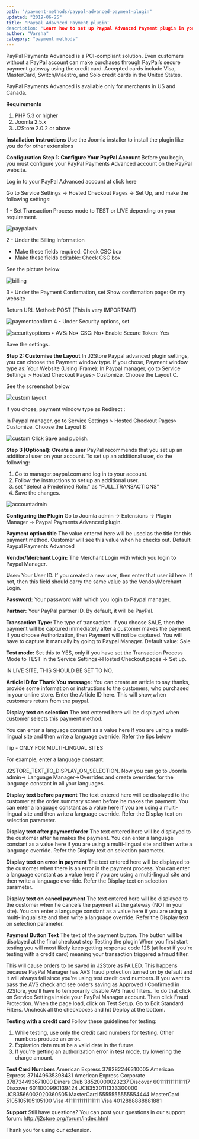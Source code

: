 ```yaml
---
path: "/payment-methods/paypal-advanced-payment-plugin"
updated: "2019-06-25"
title: "Paypal Adavnced Payment plugin¨
description: "Learn how to set up Paypal Advanced Payment plugin in your site."
author: "Varsha"
category: "payment methods"
---
```

PayPal Payments Advanced is a PCI-compliant solution. Even customers without a PayPal account can make purchases through PayPal’s secure payment gateway using the credit card. Accepted cards include Visa, MasterCard, Switch/Maestro, and Solo credit cards in the United States.

PayPal Payments Advanced is available only for merchants in US and Canada.

**Requirements**
1. PHP 5.3 or higher
2. Joomla 2.5.x
3. J2Store 2.0.2 or above

**Installation Instructions**
Use the Joomla installer to install the plugin like you do for other extensions

**Configuration**
**Step 1: Configure Your PayPal Account**
Before you begin, you must configure your PayPal Payments Advanced account on the PayPal website.

Log in to your PayPal Advanced account at <link-text url = ¨manager.paypal.com¨ traget = ¨_blank¨ rel = ¨noopener¨> click here </link-text>

Go to Service Settings -> Hosted Checkout Pages -> Set Up, and make the following settings:

1 - Set Transaction Process mode to TEST or LIVE depending on your requirement.

![paypaladv](../../images/payment-methods/paypal-advanced-payment-plugin/setup_paypal_advanced.png)

2 - Under the Billing Information

* Make these fields required: Check CSC box
* Make these fields editable: Check CSC box

See the picture below

![billing](../../images/payment-methods/paypal-advanced-payment-plugin/billing_information_paypal_advanced.png)

3 - Under the Payment Confirmation, set
Show confirmation page: On my website

Return URL Method: POST  (This is very IMPORTANT)

![paymentconfirm](../../images/payment-methods/paypal-advanced-payment-plugin/payment_confirmation_paypal_advanced.png)
4 - Under Security options, set

![securityoptions](../../images/payment-methods/paypal-advanced-payment-plugin/security_options_paypal_advanced.png)
• AVS: No• CSC: No• Enable Secure Token: Yes

Save the settings.

**Step 2: Customise the Layout**
In J2Store Paypal advanced plugin settings, you can choose the Payment window type.
If you chose, Payment window type as: Your Website (Using iFrame):
In Paypal manager, go to Service Settings > Hosted Checkout Pages> Customize. Choose the Layout C.

See the screenshot below

![custom layout](../../images/payment-methods/paypal-advanced-payment-plugin/custom_layout_paypal_advanced.png)

If you chose, payment window type as Redirect :

In Paypal manager, go to Service Settings > Hosted Checkout Pages> Customize. Choose the Layout B

![custom](../../images/payment-methods/paypal-advanced-payment-plugin/custom_layout_b_paypal_advanced.png)
Click Save and publish.

**Step 3 (Optional): Create a user**
PayPal recommends that you set up an additional user on your account. To set up an additional user, do the following:

1. Go to manager.paypal.com and log in to your account.
2. Follow the instructions to set up an additional user.
3. set "Select a Predefined Role:" as "FULL_TRANSACTIONS"
4. Save the changes.

![accountadmin](../../images/payment-methods/paypal-advanced-payment-plugin/account_admin_paypal_advanced.png)

**Configuring the Plugin**
Go to Joomla admin → Extensions → Plugin Manager → Paypal Payments Advanced plugin.

**Payment option title**
The value entered here will be used as the title for this payment method. Customer will see this value when he checks out.  Default: Paypal Payments Advanced

**Vendor/Merchant Login:**
The Merchant Login with which you login to Paypal Manager.

**User:**
Your User ID. If you created a new user, then enter that user id here. If not, then this  field should carry the same value as the Vendor/Merchant Login.

**Password:**
Your password with which you login to Paypal manager.

**Partner:**
Your PayPal partner ID. By default, it will be PayPal.

**Transaction Type:**
The type of transaction. If you choose SALE, then the payment will be captured immediately after a customer makes the payment. If you choose Authorization, then Payment will not be captured. You will have to capture it manually by going to Paypal Manager. Default value: Sale

**Test mode:**
Set this to YES, only if you have set the Transaction Process Mode to TEST in the Service Settings->Hosted Checkout pages → Set up.

IN LIVE SITE, THIS SHOULD BE SET TO NO.

**Article ID for Thank You message:**
You can create an article to say thanks, provide some information or instructions to the customers, who purchased in your online store. Enter the Article ID here. This will show,when customers return from the paypal.

**Display text on selection**
The text entered here will be displayed when customer selects this payment method.

You can enter a language constant as a value here if you are using a multi-lingual site and then write a language override. Refer the tips below

Tip - ONLY FOR MULTI-LINGUAL SITES

For example, enter a language constant:

J2STORE_TEXT_TO_DISPLAY_ON_SELECTION.
Now you can go to Joomla admin-> Language Manager->Overrides and create overrides for the language constant in all your languages.

**Display text before payment**
The text entered here will be displayed to the customer at the order summary screen before he makes the payment.
You can enter a language constant as a value here if you are using a multi-lingual site and then write a language override. Refer the Display text on selection parameter.

**Display text after payment/order**
The text entered here will be displayed to the customer after he makes the payment.
You can enter a language constant as a value here if you are using a multi-lingual site and then write a language override. Refer the Display text on selection parameter.

**Display text on error in payment**
The text entered here will be displayed to the customer when there is an error in the payment process.
You can enter a language constant as a value here if you are using a multi-lingual site and then write a language override. Refer the Display text on selection parameter.

**Display text on cancel payment**
The text entered here will be displayed to the customer when he cancels the payment at the gateway (NOT in your site).
You can enter a language constant as a value here if you are using a multi-lingual site and then write a language override. Refer the Display text on selection parameter.

**Payment Button Text**
The text of the payment button. The button will be displayed at the final checkout step
Testing the plugin
When you first start testing you will most likely keep getting response code 126 (at least if you're testing with a credit card) meaning your transaction triggered a fraud filter.

This will cause orders to be saved in J2Store as FAILED.  This happens because PayPal Manager has AVS fraud protection turned on by default and it will always fail since you're using test credit card numbers.  If you want to pass the AVS check and see orders saving as Approved / Confirmed in J2Store, you'll have to temporarily disable AVS fraud filters.  To do that click on Service Settings inside your PayPal Manager account.  Then click Fraud Protection.  When the page load, click on Test Setup. Go to Edit Standard Filters.  Uncheck all the checkboxes and hit Deploy at the bottom.

**Testing with a credit card**
Follow these guidelines for testing:

1. While testing, use only the credit card numbers for testing. Other numbers produce an error.
2. Expiration date must be a valid date in the future.
3. If you're getting an authorization error in test mode, try lowering the charge amount.

**Test Card Numbers**
American Express 378282246310005
American Express 371449635398431
American Express Corporate
378734493671000
Diners Club
38520000023237
Discover 6011111111111117
Discover 6011000990139424
JCB3530111333300000
JCB3566002020360505
MasterCard 5555555555554444
MasterCard 5105105105105100
Visa 4111111111111111
Visa 4012888888881881

**Support**
Still have questions? You can post your questions in our support forum: http://j2store.org/forum/index.html

Thank you for using our extension.